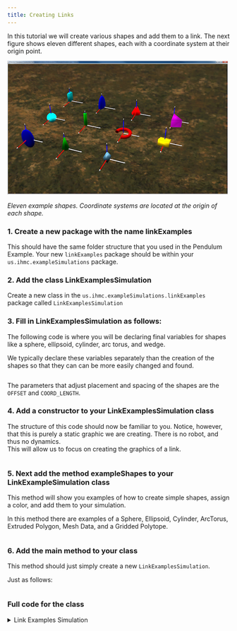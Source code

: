 ```yaml
---
title: Creating Links
---
```


In this tutorial we will create various shapes and add them to a link.
The next figure shows eleven different shapes, each with a coordinate system at their origin point. 

![ Eleven example shapes. Coordinate systems are located at the origin of each shape.](/img/documentation/Figure6Shapes-500-300.png)

*Eleven example shapes. Coordinate systems are located at the origin of each shape.*

### 1. Create a new package with the name linkExamples
  This should have the same folder structure that you used in the Pendulum Example.
  Your new `linkExamples` package should be within your `us.ihmc.exampleSimulations` package. 
  
### 2. Add the class LinkExamplesSimulation 

Create a new class in the `us.ihmc.exampleSimulations.linkExamples` package called `LinkExamplesSimulation`
     
### 3. Fill in LinkExamplesSimulation as follows:  

The following code is where you will be declaring final variables for shapes like a sphere, ellipsoid, cylinder, arc torus, and wedge.

We typically declare these variables separately than the creation of the shapes so that they can can be more easily changed and found.

<pre><code data-url-index="0" data-snippet="portion" data-start="package" data-end="public LinkExamplesSimulation()" id="LinkExamplesSimVariables"></code></pre>

The parameters that adjust placement and spacing of the shapes are the `OFFSET` and `COORD_LENGTH`.

### 4. Add a constructor to your LinkExamplesSimulation class
   The structure of this code should now be familiar to you. Notice, however, that this is purely a static graphic we are creating. There is no robot, and thus no dynamics.  
   This will allow us to focus on creating the graphics of a link.
   
 <pre><code data-url-index="0" data-snippet="portion" data-start="public LinkExamplesSimulation()" data-end="public static void main" id="linkExamplesSimConstructor"></code></pre>
   
### 5. Next add the method exampleShapes to your LinkExampleSimulation class
This method will show you examples of how to create simple shapes, assign a color, and add them to your simulation.

In this method there are examples of a Sphere, Ellipsoid, Cylinder, ArcTorus, Extruded Polygon, Mesh Data, and a Gridded Polytope.

 <pre><code data-url-index="0" data-snippet="portion" data-start="private Link exampleShapes()" data-end="&#10&#10}" id="linkExamplesSimExampleShapes"></code></pre>
   
### 6. Add the main method to your class
This method should just simply create a new `LinkExamplesSimulation`.

Just as follows:
 <pre><code data-url-index="0" data-snippet="portion" data-start="public static void" data-end="&#10&#10" id="linkExamplesSimMain"></code></pre>
   
   
### Full code for the class
<details>
<summary> Link Examples Simulation </summary>
<pre><code data-url-index="0" data-snippet="complete" id="LinkExamplesSimClass"></code></pre>
</details>

<script id="snippetscript" src="../snippetautomation/codesnippets.js" sources=Array.of("https://rawgit.com/ihmcrobotics/ihmc-open-robotics-software/master/example-simulations/src/main/java/us/ihmc/exampleSimulations/linkExamples/LinkExamplesSimulation.java")></script>
